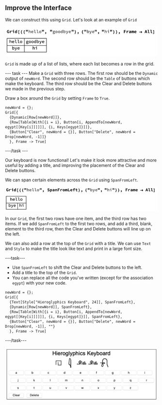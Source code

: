 ## Improve the Interface

We can construct this using `Grid`.
Let's look at an example of `Grid`

![Grid](images/Grid.png)

`Grid` is made up of a list of lists, where each list becomes a row in the grid.

--- task ---
Make a `Grid` with three rows. The first row should be the `Dynamic` output of `newWord`. The second row should be the `Table` of buttons which make the keyboard. The third row should be the Clear and Delete buttons we made in the previous step.

Draw a box around the `Grid` by setting `Frame` to `True`.

```
newWord = {};
Grid[{
  {Dynamic[Row[newWord]]},
  {Row[Table[With[{i = i}, Button[i, AppendTo[newWord, egypt[[Key[i]]]]]], {i, Keys[egypt]}]]},
  {Button["Clear", newWord = {}], Button["Delete", newWord = Drop[newWord, -1]]}
  }, Frame -> True]

```
---/task ---

Our keyboard is now functional! Let's make it look more attractive and more useful by adding a title, and improving the placement of the Clear and Delete buttons.

We can span certain elements across the `Grid` using `SpanFromLeft`.

![Grid Span](images/GridSpan.png)

In our `Grid`, the first two rows have one item, and the third row has two items. If we add `SpanFromLeft` to the first two rows, and add a third, blank, element to the third row, then the Clear and Delete buttons will line up on the left.

We can also add a row at the top of the `Grid` with a title. We can use `Text` and `Style` to make the title look like text and print in a large font size.

---task---
+ Use `SpanFromLeft` to shift the Clear and Delete buttons to the left.
+ Add a title to the top of the `Grid`.
+ You can replace all the code you've written (except for the association `egypt`) with your new code.

```
newWord = {};
Grid[{
  {Text[Style["Hieroglyphics Keyboard", 24]], SpanFromLeft},
  {Dynamic[Row[newWord]], SpanFromLeft},
  {Row[Table[With[{i = i}, Button[i, AppendTo[newWord, egypt[[Key[i]]]]]], {i, Keys[egypt]}]], SpanFromLeft},
  {Button["Clear", newWord = {}], Button["Delete", newWord = Drop[newWord, -1]], ""}
  }, Frame -> True]
```
---/task---

![Complete project](images/Complete.png)
